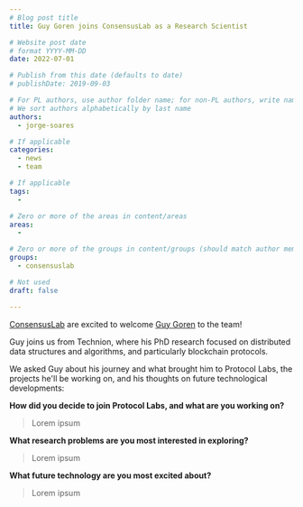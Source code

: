 ```yaml
---
# Blog post title
title: Guy Goren joins ConsensusLab as a Research Scientist

# Website post date
# format YYYY-MM-DD
date: 2022-07-01

# Publish from this date (defaults to date)
# publishDate: 2019-09-03

# For PL authors, use author folder name; for non-PL authors, write name as in paper within ""
# We sort authors alphabetically by last name
authors:
  - jorge-soares

# If applicable
categories:
  - news
  - team

# If applicable
tags:
  -

# Zero or more of the areas in content/areas
areas:
  -

# Zero or more of the groups in content/groups (should match author membership)
groups:
  - consensuslab

# Not used
draft: false

---
```


[ConsensusLab](/groups/consensuslab/) are excited to welcome [Guy Goren](/authors/guy-goren) to the team!

Guy joins us from Technion, where his PhD research focused on distributed data structures and algorithms, and particularly blockchain protocols.

We asked Guy about his journey and what brought him to Protocol Labs, the projects he'll be working on, and his thoughts on future technological developments:

**How did you decide to join Protocol Labs, and what are you working on?**

> Lorem ipsum

**What research problems are you most interested in exploring?**

> Lorem ipsum

**What future technology are you most excited about?**

> Lorem ipsum
